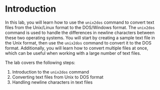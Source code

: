 # Introduction

In this lab, you will learn how to use the `unix2dos` command to convert text files from the Unix/Linux format to the DOS/Windows format. The `unix2dos` command is used to handle the differences in newline characters between these two operating systems. You will start by creating a sample text file in the Unix format, then use the `unix2dos` command to convert it to the DOS format. Additionally, you will learn how to convert multiple files at once, which can be useful when working with a large number of text files.

The lab covers the following steps:

1. Introduction to the `unix2dos` command
2. Converting text files from Unix to DOS format
3. Handling newline characters in text files
